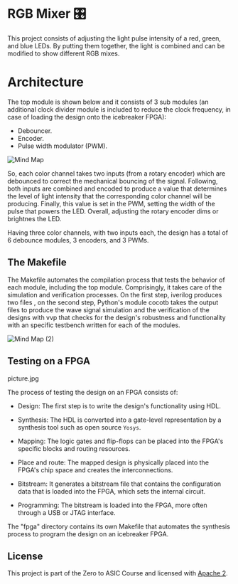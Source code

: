 # RGB Mixer 🎛️

This project consists of adjusting the light pulse intensity of a red, green, and blue LEDs. By putting them together, the light is combined and can be modified to show different RGB mixes. 


# Architecture 

The top module is shown below and it consists of 3 sub modules (an additional clock divider module is included to reduce the clock frequency, in case of loading the design onto the icebreaker FPGA):

- Debouncer.
- Encoder. 
- Pulse width modulator (PWM).

![Mind Map](https://github.com/brandcrz88/RGB-Mixer/assets/140255993/91a56edd-b1ad-48c4-8850-878f6b5b92c4)

So, each color channel takes two inputs (from a rotary encoder) which are debounced to correct the mechanical bouncing of the signal. Following, both inputs are combined and encoded to produce a value that determines the level of light intensity that the corresponding color channel will be producing. Finally, this value is set in the PWM, setting the width of the pulse that powers the LED.  Overall, adjusting the rotary encoder dims or brightnes the LED. 

Having three color channels, with two inputs each, the design has a total of 6 debounce modules, 3 encoders, and 3 PWMs.

## The Makefile

The Makefile automates the compilation process that tests the behavior of each module, including the top module. Comprisingly, it takes care of the simulation and verification processes. On the first step, iverilog produces two files , on the second step, Python's module cocotb takes the output files to produce the wave signal simulation and the verification of the designs with vvp that checks for the design's robustness and functionality with an specific testbench written for each of the modules.

![Mind Map (2)](https://github.com/brandcrz88/RGB-Mixer/assets/140255993/a3245824-ea75-4c87-a470-763861dc3e9f)

## Testing on a FPGA

picture.jpg

The process of testing the design on an FPGA consists of:

- Design: The first step is to write the design's functionality using HDL.

- Synthesis: The HDL is converted into a gate-level representation by a synthesis tool such as open source `Yosys`. 

- Mapping: The logic gates and flip-flops can be placed into the FPGA's specific blocks and routing resources.

- Place and route: The mapped design is physically placed into the FPGA's chip space and creates the interconnections.
  
- Bitstream: It generates a bitstream file that contains the configuration data that is loaded into the FPGA, which sets the internal circuit.

- Programming: The bitstream is loaded into the FPGA, more often through a USB or JTAG interface.

The "fpga" directory contains its own Makefile that automates the synthesis process to program the design on an icebreaker FPGA.

## License

This project is part of the Zero to ASIC Course and licensed with [Apache 2](https://github.com/brandcrz88/RGB-Mixer/blob/main/LICENSE.txt).  


